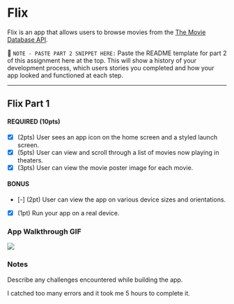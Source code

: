 # Flix

Flix is an app that allows users to browse movies from the [The Movie Database API](http://docs.themoviedb.apiary.io/#).

📝 `NOTE - PASTE PART 2 SNIPPET HERE:` Paste the README template for part 2 of this assignment here at the top. This will show a history of your development process, which users stories you completed and how your app looked and functioned at each step.

---

## Flix Part 1


#### REQUIRED (10pts)
- [x] (2pts) User sees an app icon on the home screen and a styled launch screen.
- [x] (5pts) User can view and scroll through a list of movies now playing in theaters.
- [x] (3pts) User can view the movie poster image for each movie.

#### BONUS
- [-] (2pt) User can view the app on various device sizes and orientations.
- [x] (1pt) Run your app on a real device.

### App Walkthrough GIF

![](https://i.imgur.com/SqdTa4Z.gif)

### Notes
Describe any challenges encountered while building the app.

I catched too many errors and it took me 5 hours to complete it.
